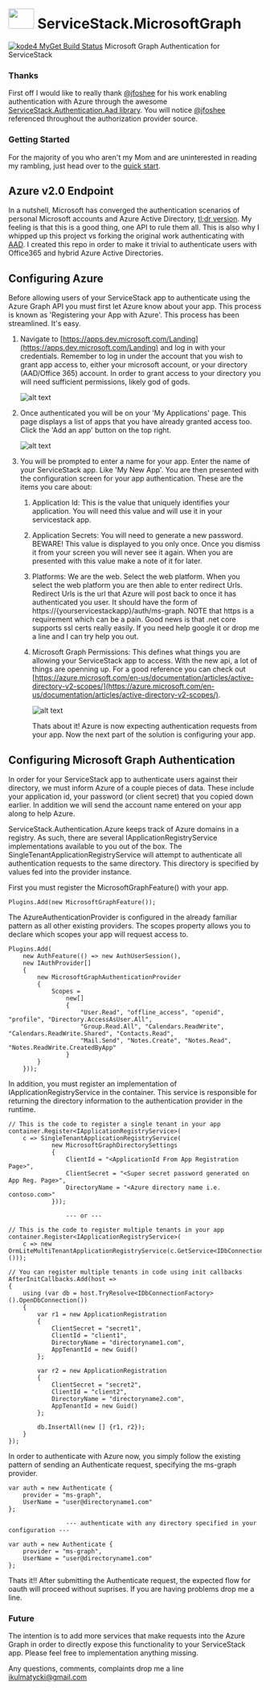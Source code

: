 # <img src="docs/Icon.jpeg" width="51" height="40" /> ServiceStack.MicrosoftGraph

[![kode4 MyGet Build Status](https://www.myget.org/BuildSource/Badge/kode4?identifier=177a5090-3be9-4a2e-89a2-4a7504da38f1)](https://www.myget.org/)
Microsoft Graph Authentication for ServiceStack

### Thanks
First off I would like to really thank [@jfoshee](https://github.com/jfoshee) for his work enabling authentication with 
Azure through the awesome [ServiceStack.Authentication.Aad library](https://github.com/jfoshee/ServiceStack.Authentication.Aad). 
You will notice [@jfoshee](https://github.com/jfoshee) referenced throughout the authorization provider source. 

### Getting Started
For the majority of you who aren't my Mom and are uninterested in reading my rambling, just 
head over to the [quick start](https://github.com/ticky74/ServiceStack.MicrosoftGraph/wiki/Quick-Start).

## Azure v2.0 Endpoint
In a nutshell, Microsoft has converged the authentication scenarios of personal Microsoft 
accounts and Azure Active Directory, 
[tl;dr version](https://azure.microsoft.com/en-us/documentation/articles/active-directory-appmodel-v2-overview/). 
My feeling is that this is a good thing, one API to rule them all. This is also why I whipped 
up this project vs forking the original work authenticating with [AAD](https://github.com/jfoshee/ServiceStack.Authentication.Aad).
I created this repo in order to make it trivial to authenticate users with Office365 and hybrid Azure 
Active Directories.


## Configuring Azure
Before allowing users of your ServiceStack app to authenticate using the Azure Graph API
you must first let Azure know about your app. This process is known as 'Registering your 
App with Azure'. This process has been streamlined. It's easy.

1. Navigate to [https://apps.dev.microsoft.com/Landing](https://apps.dev.microsoft.com/Landing) and 
log in with your credentials. Remember to log in under the account that you wish to grant app 
access to, either your microsoft account, or your directory (AAD/Office 365) account. In order 
to grant access to your directory you will need sufficient permissions, likely god of gods.

     ![alt text](docs/img/user-login.png "Log in with your ms/office365 account.") 

2. Once authenticated you will be on your 'My Applications' page. This page displays a list of 
apps that you have already granted access too. Click the 'Add an app' button on the top
 right.

   ![alt text](docs/img/my-apps.png "Log in with your ms/office365 account.")

3. You will be prompted to enter a name for your app. Enter the name of your 
ServiceStack app. Like 'My New App'. You are then presented with the configuration screen for your app authentication.
These are the items you care about:
    1. Application Id: This is the value that uniquely identifies your application. You will need this value 
    and will use it in your servicestack app.
    
    2. Application Secrets: You will need to generate a new password. BEWARE! This value is 
    displayed to you only once. Once you dismiss it from your screen you will never see 
    it again. When you are presented with this value make a note of it for later.
    
    3. Platforms: We are the web. Select the web platform. When you select the web platform 
    you are then able to enter redirect Urls. Redirect Urls is the url that Azure 
    will post back to once it has authenticated you user. It  should have the form of 
    https://{yourservicestackapp}/auth/ms-graph. NOTE that https is a requirement which 
    can be a pain. Good news is that .net core supports ssl certs really easily. If you 
    need help google it or drop me a line and I can try help you out.

    4. Microsoft Graph Permissions: This defines what things you are allowing your ServiceStack 
    app to access. With the new api, a lot of things are openning up. For a good reference you 
    can check out [https://azure.microsoft.com/en-us/documentation/articles/active-directory-v2-scopes/](https://azure.microsoft.com/en-us/documentation/articles/active-directory-v2-scopes/).

       ![alt text](docs/img/app-registration.png "Log in with your ms/office365 account.")

        Thats about it! Azure is now expecting authentication requests from your app. Now the 
next part of the solution is configuring your app.

## Configuring Microsoft Graph Authentication

In order for your ServiceStack app to authenticate users against their directory, 
we must inform Azure of a couple pieces of data. These include your application id, 
your password (or client secret) that you copied down earlier. In addition we will 
send the account name entered on your app along to help Azure.

ServiceStack.Authentication.Azure keeps track of Azure domains in a registry. As such, 
there are several IApplicationRegistryService implementations available to you out of 
the box. The SingleTenantApplicationRegistryService will attempt to authenticate all 
authentication requests to the same directory. This directory is specified by values 
fed into the provider instance.

First you must register the MicrosoftGraphFeature() with your app.
```
Plugins.Add(new MicrosoftGraphFeature());
```

The AzureAuthenticationProvider is configured in the already familiar pattern as 
all other existing providers. The scopes property allows you to declare which scopes
your app will request access to.

```
Plugins.Add(
    new AuthFeature(() => new AuthUserSession(), 
    new IAuthProvider[]
    {
        new MicrosoftGraphAuthenticationProvider
        {
            Scopes =
                new[]
                {
                    "User.Read", "offline_access", "openid", "profile", "Directory.AccessAsUser.All",
                    "Group.Read.All", "Calendars.ReadWrite", "Calendars.ReadWrite.Shared", "Contacts.Read",
                    "Mail.Send", "Notes.Create", "Notes.Read", "Notes.ReadWrite.CreatedByApp"
                }
        }
    }));

```

In addition, you must register an implementation of IApplicationRegistryService in the container. This 
service is responsible for returning the directory information to the authentication provider
in the runtime.

```
// This is the code to register a single tenant in your app
container.Register<IApplicationRegistryService>(
    c => SingleTenantApplicationRegistryService(
            new MicrosoftGraphDirectorySettings
            {
                ClientId = "<ApplicationId From App Registration Page>",
                ClientSecret = "<Super secret password generated on App Reg. Page>",
                DirectoryName = "<Azure directory name i.e. contoso.com>"
            }));

                --- or ---

// This is the code to register multiple tenants in your app
container.Register<IApplicationRegistryService>(
    c => new OrmLiteMultiTenantApplicationRegistryService(c.GetService<IDbConnectionFactory>()));

// You can register multiple tenants in code using init callbacks
AfterInitCallbacks.Add(host =>
{
    using (var db = host.TryResolve<IDbConnectionFactory>().OpenDbConnection())
    {
        var r1 = new ApplicationRegistration
        {
            ClientSecret = "secret1",
            ClientId = "client1",
            DirectoryName = "directoryname1.com",
            AppTenantId = new Guid()
        };

        var r2 = new ApplicationRegistration
        {
            ClientSecret = "secret2",
            ClientId = "client2",
            DirectoryName = "directoryname2.com",
            AppTenantId = new Guid()
        };

        db.InsertAll(new [] {r1, r2});
    }
});
```

In order to authenticate with Azure now, you simply follow the existing pattern of 
sending an Authenticate request, specifying  the ms-graph provider.

```
var auth = new Authenticate {
    provider = "ms-graph",
    UserName = "user@directoryname1.com"
};

                --- authenticate with any directory specified in your configuration ---

var auth = new Authenticate {
    provider = "ms-graph",
    UserName = "user@directoryname1.com"
};
```

Thats it!!
After submitting the Authenticate request, the expected flow for oauth will proceed 
without suprises. If you are having problems drop me a line.

### Future

The intention is to add more services that make requests into the Azure Graph in order to 
directly expose this functionality to your ServiceStack app. Please feel free to implementation
anything missing.

Any questions, comments, complaints drop me a line <ikulmatycki@gmail.com>